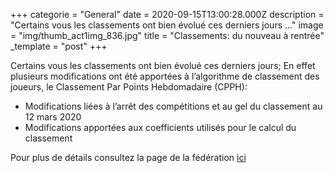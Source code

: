 +++
categorie = "General"
date = 2020-09-15T13:00:28.000Z
description = "Certains vous les classements ont bien évolué ces derniers jours ..."
image = "img/thumb_act1img_836.jpg"
title = "Classements: du nouveau à rentrée"
_template = "post"
+++

Certains vous les classements ont bien évolué ces derniers jours; En effet plusieurs modifications ont été apportées à l’algorithme de classement des joueurs, le Classement Par Points Hebdomadaire (CPPH):

* Modifications liées à l’arrêt des compétitions et au gel du classement au 12 mars 2020
* Modifications apportées aux coefficients utilisés pour le calcul du classement

Pour plus de détails consultez la page de la fédération [ici](www.ffbad.org/actus-24/2020/classement-ce-qui-va-changer-pour-la-rentree-sportive-2020-2021)
